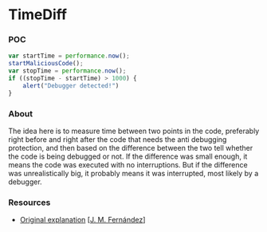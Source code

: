 # TimeDiff

### POC

```javascript
var startTime = performance.now();
startMaliciousCode();
var stopTime = performance.now();
if ((stopTime - startTime) > 1000) {
    alert("Debugger detected!")
}
```

### About

The idea here is to measure time between two points in the code, preferably right before and right after the code that needs the anti debugging protection, and then based on the difference between the two tell whether the code is being debugged or not. 
If the difference was small enough, it means the code was executed with no interruptions.
But if the difference was unrealistically big, it probably means it was interrupted, most likely by a debugger.

### Resources

- [Original explanation](https://x-c3ll.github.io/posts/javascript-antidebugging/#0x03-differences-of-time) [[J. M. Fernández](https://x-c3ll.github.io)]
